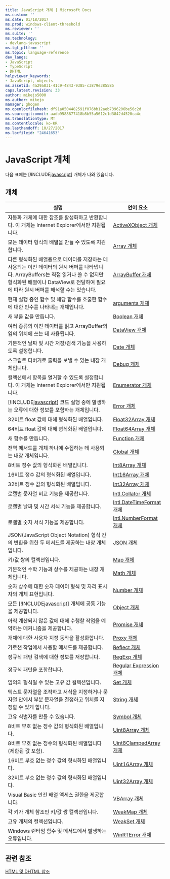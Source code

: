 ```yaml
---
title: JavaScript 개체 | Microsoft Docs
ms.custom: ''
ms.date: 01/18/2017
ms.prod: windows-client-threshold
ms.reviewer: ''
ms.suite: ''
ms.technology:
- devlang-javascript
ms.tgt_pltfrm: ''
ms.topic: language-reference
dev_langs:
- JavaScript
- TypeScript
- DHTML
helpviewer_keywords:
- JavaScript, objects
ms.assetid: 4a29a831-41c9-4843-9385-c3879e385585
caps.latest.revision: 33
author: mikejo5000
ms.author: mikejo
manager: ghogen
ms.openlocfilehash: df91a0504482591f076bb12aeb7396206be56c2d
ms.sourcegitcommit: aadb9588877418b8b55a5612c1d3842d4520ca4c
ms.translationtype: MT
ms.contentlocale: ko-KR
ms.lasthandoff: 10/27/2017
ms.locfileid: "24641653"
---
```

# <a name="javascript-objects"></a>JavaScript 개체
다음 표에는 [!INCLUDE[javascript](../../javascript/includes/javascript-md.md)] 개체가 나와 있습니다.  
  
## <a name="objects"></a>개체  
  
|설명|언어 요소|  
|-----------------|----------------------|  
|자동화 개체에 대한 참조를 활성화하고 반환합니다. 이 개체는 Internet Explorer에서만 지원됩니다.|[ActiveXObject 개체](../../javascript/reference/activexobject-object-javascript.md)|  
|모든 데이터 형식의 배열을 만들 수 있도록 지원합니다.|[Array 개체](../../javascript/reference/array-object-javascript.md)|  
|다른 형식화된 배열용으로 데이터를 저장하는 데 사용되는 이진 데이터의 원시 버퍼를 나타냅니다. ArrayBuffers는 직접 읽거나 쓸 수 없지만 형식화된 배열이나 DataView로 전달하여 필요에 따라 원시 버퍼를 해석할 수는 있습니다.|[ArrayBuffer 개체](../../javascript/reference/arraybuffer-object.md)|  
|현재 실행 중인 함수 및 해당 함수를 호출한 함수에 대한 인수를 나타내는 개체입니다.|[arguments 개체](../../javascript/reference/arguments-object-javascript.md)|  
|새 부울 값을 만듭니다.|[Boolean 개체](../../javascript/reference/boolean-object-javascript.md)|  
|여러 종류의 이진 데이터를 읽고 ArrayBuffer의 임의 위치에 쓰는 데 사용됩니다.|[DataView 개체](../../javascript/reference/dataview-object.md)|  
|기본적인 날짜 및 시간 저장/검색 기능을 사용하도록 설정합니다.|[Date 개체](../../javascript/reference/date-object-javascript.md)|  
|스크립트 디버거로 출력을 보낼 수 있는 내장 개체입니다.|[Debug 개체](../../javascript/reference/debug-object-javascript.md)|  
|컬렉션에서 항목을 열거할 수 있도록 설정합니다. 이 개체는 Internet Explorer에서만 지원됩니다.|[Enumerator 개체](../../javascript/reference/enumerator-object-javascript.md)|  
|[!INCLUDE[javascript](../../javascript/includes/javascript-md.md)] 코드 실행 중에 발생하는 오류에 대한 정보를 포함하는 개체입니다.|[Error 개체](../../javascript/reference/error-object-javascript.md)|  
|32비트 float 값에 대해 형식화된 배열입니다.|[Float32Array 개체](../../javascript/reference/float32array-object.md)|  
|64비트 float 값에 대해 형식화된 배열입니다.|[Float64Array 개체](../../javascript/reference/float64array-object.md)|  
|새 함수를 만듭니다.|[Function 개체](../../javascript/reference/function-object-javascript.md)|  
|전역 메서드를 개체 하나에 수집하는 데 사용되는 내장 개체입니다.|[Global 개체](../../javascript/reference/global-object-javascript.md)|  
|8비트 정수 값의 형식화된 배열입니다.|[Int8Array 개체](../../javascript/reference/int8array-object.md)|  
|16비트 정수 값의 형식화된 배열입니다.|[Int16Array 개체](../../javascript/reference/int16array-object.md)|  
|32비트 정수 값의 형식화된 배열입니다.|[Int32Array 개체](../../javascript/reference/int32array-object.md)|  
|로캘별 문자열 비교 기능을 제공합니다.|[Intl.Collator 개체](../../javascript/reference/intl-collator-object-javascript.md)|  
|로캘별 날짜 및 시간 서식 기능을 제공합니다.|[Intl.DateTimeFormat 개체](../../javascript/reference/intl-datetimeformat-object-javascript.md)|  
|로캘별 숫자 서식 기능을 제공합니다.|[Intl.NumberFormat 개체](../../javascript/reference/intl-numberformat-object-javascript.md)|  
|JSON(JavaScript Object Notation) 형식 간의 변환을 위한 두 메서드를 제공하는 내장 개체입니다.|[JSON 개체](../../javascript/reference/json-object-javascript.md)|  
|키/값 쌍의 컬렉션입니다.|[Map 개체](../../javascript/reference/map-object-javascript.md)|  
|기본적인 수학 기능과 상수를 제공하는 내장 개체입니다.|[Math 개체](../../javascript/reference/math-object-javascript.md)|  
|숫자 상수에 대한 숫자 데이터 형식 및 자리 표시자의 개체 표현입니다.|[Number 개체](../../javascript/reference/number-object-javascript.md)|  
|모든 [!INCLUDE[javascript](../../javascript/includes/javascript-md.md)] 개체에 공통 기능을 제공합니다.|[Object 개체](../../javascript/reference/object-object-javascript.md)|  
|아직 계산되지 않은 값에 대해 수행할 작업을 예약하는 메커니즘을 제공합니다.|[Promise 개체](../../javascript/reference/promise-object-javascript.md)|  
|개체에 대한 사용자 지정 동작을 활성화합니다.|[Proxy 개체](../../javascript/reference/proxy-object-javascript.md)|  
|가로챈 작업에서 사용할 메서드를 제공합니다.|[Reflect 개체](../../javascript/reference/reflect-object-javascript.md)|  
|정규식 패턴 검색에 대한 정보를 저장합니다.|[RegExp 개체](../../javascript/reference/regexp-object-javascript.md)|  
|정규식 패턴을 포함합니다.|[Regular Expression 개체](../../javascript/reference/regular-expression-object-javascript.md)|  
|임의의 형식일 수 있는 고유 값 컬렉션입니다.|[Set 개체](../../javascript/reference/set-object-javascript.md)|  
|텍스트 문자열을 조작하고 서식을 지정하거나 문자열 안에서 부분 문자열을 결정하고 위치를 지정할 수 있게 합니다.|[String 개체](../../javascript/reference/string-object-javascript.md)|  
|고유 식별자를 만들 수 있습니다.|[Symbol 개체](../../javascript/reference/symbol-object-javascript.md)|  
|8비트 부호 없는 정수 값의 형식화된 배열입니다.|[Uint8Array 개체](../../javascript/reference/uint8array-object.md)|  
|8비트 부호 없는 정수의 형식화된 배열입니다(제한된 값 포함).|[Uint8ClampedArray 개체](../../javascript/reference/uint8clampedarray-object-javascript.md)|  
|16비트 부호 없는 정수 값의 형식화된 배열입니다.|[Uint16Array 개체](../../javascript/reference/uint16array-object.md)|  
|32비트 부호 없는 정수 값의 형식화된 배열입니다.|[Uint32Array 개체](../../javascript/reference/uint32array-object.md)|  
|Visual Basic 안전 배열 액세스 권한을 제공합니다.|[VBArray 개체](../../javascript/reference/vbarray-object-javascript.md)|  
|각 키가 개체 참조인 키/값 쌍 컬렉션입니다.|[WeakMap 개체](../../javascript/reference/weakmap-object-javascript.md)|  
|고유 개체의 컬렉션입니다.|[WeakSet 개체](../../javascript/reference/weakset-object-javascript.md)|  
|Windows 런타임 함수 및 메서드에서 발생하는 오류입니다.|[WinRTError 개체](../../javascript/reference/winrterror-object-javascript.md)|  
  
## <a name="related-reference"></a>관련 참조  
 [HTML 및 DHTML 참조](http://go.microsoft.com/fwlink/?LinkId=148095)